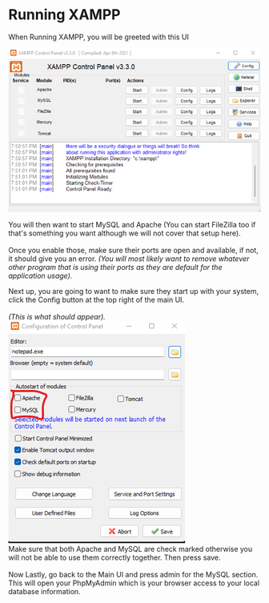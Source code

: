 # Running XAMPP

When Running XAMPP, you will be greeted with this UI

<img src="../.gitbook/assets/Screenshot 2023-01-15 195356 (1).png" alt=""></img>

You will then want to start MySQL and Apache (You can start FileZilla too if that's something you want although we will not cover that setup here).\
\
Once you enable those, make sure their ports are open and available, if not, it should give you an error. _(You will most likely want to remove whatever other program that is using their ports as they are default for the application usage)._

Next up, you are going to want to make sure they start up with your system, click the Config button at the top right of the main UI.\
\
_(This is what should appear)._ \
<img src="../.gitbook/assets/Screenshot 2023-01-15 195424.png" alt="" data-size="original"></img> \
Make sure that both Apache and MySQL are check marked otherwise you will not be able to use them correctly together. Then press save.\
\
Now Lastly, go back to the Main UI and press admin for the MySQL section. This will open your PhpMyAdmin which is your browser access to your local database information.
